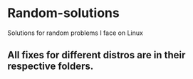 # Random-solutions
Solutions for random problems I face on Linux

## All fixes for different distros are in their respective folders.

